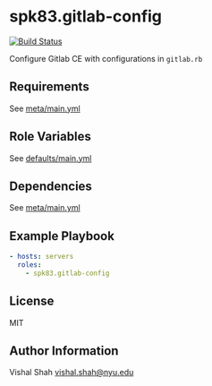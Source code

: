 spk83.gitlab-config
===================
[![Build Status](https://travis-ci.org/spk83/ansible-gitlab-config.svg?branch=master)](https://travis-ci.org/spk83/ansible-gitlab-config)

Configure Gitlab CE with configurations in `gitlab.rb`

Requirements
------------

See [meta/main.yml](meta/main.yml)

Role Variables
--------------

See [defaults/main.yml](defaults/main.yml)

Dependencies
------------

See [meta/main.yml](meta/main.yml)

Example Playbook
----------------

```yml
- hosts: servers
  roles:
    - spk83.gitlab-config
```

License
-------

MIT

Author Information
------------------

Vishal Shah <vishal.shah@nyu.edu>
